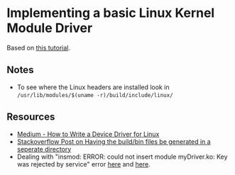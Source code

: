 # Implementing a basic Linux Kernel Module Driver
Based on [this tutorial](https://jvgd.medium.com/how-to-write-a-device-driver-76d0584a4be3).

## Notes
* To see where the Linux headers are installed look in `/usr/lib/modules/$(uname -r)/build/include/linux/`

## Resources
* [Medium - How to Write a Device Driver for Linux](https://jvgd.medium.com/how-to-write-a-device-driver-76d0584a4be3)
* [Stackoverflow Post on Having the build/bin files be generated in a seperate directory](https://stackoverflow.com/questions/12244979/build-kernel-module-into-a-specific-directory)
* Dealing with "insmod: ERROR: could not insert module myDriver.ko: Key was rejected by service" error [here](https://stackoverflow.com/questions/58546126/insmod-error-could-not-insert-module-helloworld-ko-operation-not-permitted) and [here](https://askubuntu.com/questions/762254/why-do-i-get-required-key-not-available-when-install-3rd-party-kernel-modules).